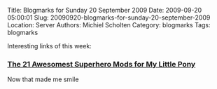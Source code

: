 Title: Blogmarks for Sunday 20 September 2009
Date: 2009-09-20 05:00:01
Slug: 20090920-blogmarks-for-sunday-20-september-2009
Location: Server
Authors: Michiel Scholten
Category: blogmarks
Tags: blogmarks

<p>Interesting links of this week:</p>
<h3><a href="http://www.comicsalliance.com/2009/09/14/the-21-awesomest-superhero-mods-for-my-little-pony/">The 21 Awesomest Superhero Mods for My Little Pony</a></h3>
<p>Now that made me smile</p>
